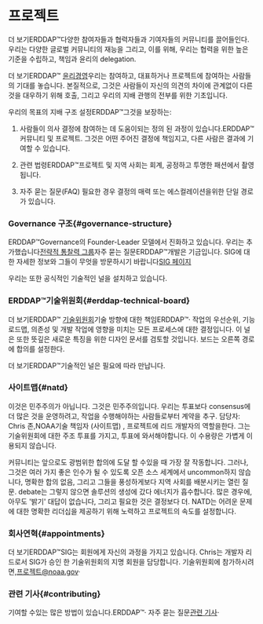 # 프로젝트

더 보기ERDDAP™다양한 참여자들과 협력자들과 기여자들의 커뮤니티를 끌어들인다. 우리는 다양한 글로벌 커뮤니티의 재능을 그리고, 이를 위해, 우리는 협력을 위한 높은 기준을 수립하고, 책임과 윤리의 delegation.

더 보기ERDDAP™ [윤리경영](https://github.com/ERDDAP/erddap/blob/main/CODE_OF_CONDUCT.md)우리는 참여하고, 대표하거나 프로젝트에 참여하는 사람들의 기대를 놓습니다. 본질적으로, 그것은 사람들이 자신의 의견의 차이에 관계없이 다른 것을 대우하기 위해 호출, 그리고 우리의 지배 관행의 전부를 위한 기초입니다.

우리의 목표의 지배 구조 설정ERDDAP™그것을 보장하는:

1. 사람들이 의사 결정에 참여하는 데 도움이되는 정의 된 과정이 있습니다.ERDDAP™커뮤니티 및 프로젝트. 그것은 어떤 주어진 결정에 책임지고, 다른 사람은 결과에 기여할 수 있습니다.

2. 관련 법령ERDDAP™프로젝트 및 지역 사회는 회계, 공정하고 투명한 패션에서 촬영됩니다.

3. 자주 묻는 질문(FAQ) 필요한 경우 결정의 매력 또는 에스컬레이션을위한 단일 경로가 있습니다.


### Governance 구조{#governance-structure} 

ERDDAP™Governance의 Founder-Leader 모델에서 진화하고 있습니다. 우리는 추가했습니다[전략적 통찰력 그룹](/StrategicInsightGroup)자주 묻는 질문ERDDAP™개발은 기금입니다. SIG에 대한 자세한 정보와 그들이 무엇을 방문하시기 바랍니다[SIG 페이지](/StrategicInsightGroup)

우리는 또한 공식적인 기술적인 널을 설치하고 있습니다.


### ERDDAP™기술위원회{#erddap-technical-board} 

더 보기ERDDAP™ [기술위원회](/technical-board)기술 방향에 대한 책임ERDDAP™· 작업의 우선순위, 기능 로드맵, 의존성 및 개발 작업에 영향을 미치는 모든 프로세스에 대한 결정입니다. 이 널은 또한 뜻깊은 새로운 특징을 위한 디자인 문서를 검토할 것입니다. 보드는 오른쪽 경로에 합의를 설정한다.

더 보기ERDDAP™기술적인 널은 필요에 따라 만납니다.


### 사이트맵{#natd} 

이것은 민주주의가 아닙니다. 그것은 민주주의입니다. 우리는 투표보다 consensus에 더 많은 것을 운영하려고, 작업을 수행해야하는 사람들로부터 계약을 추구. 담당자: Chris 존,NOAA기술 책임자 (사이트맵) , 프로젝트에 리드 개발자의 역할을한다. 그는 기술위원회에 대한 주조 투표를 가지고, 투표에 와서해야합니다. 이 수용량은 가볍게 이용되지 않습니다.

커뮤니티는 앞으로도 광범위한 합의에 도달 할 수있을 때 가장 잘 작동합니다. 그러나, 그것은 여러 가지 좋은 인수가 될 수 있도록 오픈 소스 세계에서 uncommon하지 않습니다, 명확한 합의 없음, 그리고 그들을 풍성하게보다 지역 사회를 배분시키는 열린 질문. debate는 그렇지 않으면 솔루션의 생성에 갔다 에너지가 흡수합니다. 많은 경우에, 아무도 '밝기' 대답이 없습니다, 그리고 필요한 것은 결정보다 더. NATD는 어려운 문제에 대한 명확한 리더십을 제공하기 위해 노력하고 프로젝트의 속도를 설정합니다.


### 회사연혁{#appointments} 

더 보기ERDDAP™SIG는 회원에게 자신의 과정을 가지고 있습니다. Chris는 개발자 리드로서 SIG가 승인 한 기술위원회의 지명 회원을 담당합니다. 기술위원회에 참가하시려면,[프로젝트@noaa.gov](mailto:chris.john@noaa.gov)·


### 관련 기사{#contributing} 

기여할 수있는 많은 방법이 있습니다.ERDDAP™· 자주 묻는 질문[관련 기사](/docs/contributing)·
